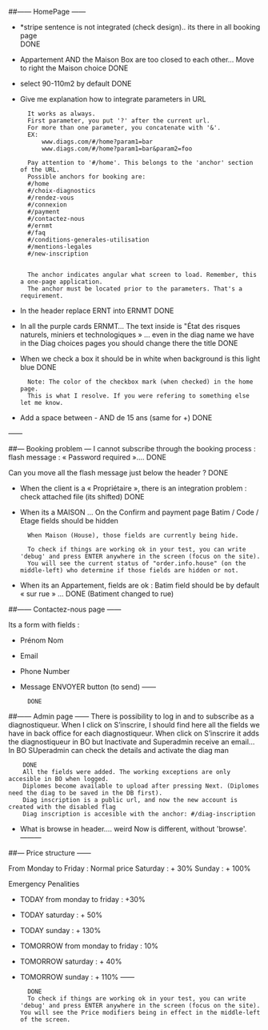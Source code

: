 ##—— HomePage ——
- *stripe sentence is not integrated (check design).. its there in all booking page  
        DONE

- Appartement AND the Maison Box are too closed to each other… Move to right the Maison choice
        DONE

- select 90-110m2 by default
        DONE

- Give me explanation how to integrate parameters in URL
        
        It works as always.
        First parameter, you put '?' after the current url.
        For more than one parameter, you concatenate with '&'.
        EX: 
            www.diags.com/#/home?param1=bar
            www.diags.com/#/home?param1=bar&param2=foo

        Pay attention to '#/home'. This belongs to the 'anchor' section of the URL.
        Possible anchors for booking are:
        #/home
        #/choix-diagnostics
        #/rendez-vous
        #/connexion
        #/payment
        #/contactez-nous
        #/ernmt
        #/faq
        #/conditions-generales-utilisation
        #/mentions-legales
        #/new-inscription
        
        
        The anchor indicates angular what screen to load. Remember, this a one-page application.
        The anchor must be located prior to the parameters. That's a requirement.
        

- In the header replace ERNT into ERNMT
        DONE

- In all the purple cards ERNMT… The text inside is "État des risques naturels, miniers et technologiques » … even in the diag name we have in the Diag choices pages you should change there the title
        DONE

- When we check a box it should be in white when background is this light blue
        DONE

        Note: The color of the checkbox mark (when checked) in the home page. 
        This is what I resolve. If you were refering to something else let me know.
        

- Add a space between - AND de 15 ans (same for +)
        DONE

——

##— Booking problem —
I cannot subscribe through the booking process : flash message : « Password required »…. 
        DONE

Can you move all the flash message just below the header ?
        DONE

- When the client is a « Propriétaire », there is an integration problem : check attached file (its shifted)
        DONE


- When its a MAISON … On the Confirm and payment page Batim / Code / Etage fields should be hidden
        
        When Maison (House), those fields are currently being hide.
        
        To check if things are working ok in your test, you can write 'debug' and press ENTER anywhere in the screen (focus on the site). 
        You will see the current status of "order.info.house" (on the middle-left) who determine if those fields are hidden or not.


- When its an Appartement, fields are ok : Batim field should be by default « sur rue » ...
        DONE (Batiment changed to rue)

##—— Contactez-nous page ——

Its a form with fields :
- Prénom Nom
- Email
- Phone Number
- Message
ENVOYER button (to send)
——

        DONE

##—— Admin page ——
There is possibility to log in and to subscribe as a diagnostiqueur. When I click on S’inscrire, I should find here all the fields we have in back office for each diagnostiqueur.  When click on S’inscrire it adds the diagnostiqueur in BO but Inactivate and Superadmin receive an email… In BO SUperadmin can check the details and activate the diag man

        DONE
        All the fields were added. The working exceptions are only accesible in BO when logged.
        Diplomes become available to upload after pressing Next. (Diplomes need the diag to be saved in the DB first).
        Diag inscription is a public url, and now the new account is created with the disabled flag
        Diag inscription is accesible with the anchor: #/diag-inscription
        

- What is browse in header…. weird 
        Now is different, without 'browse'.
———

##— Price structure ——

From Monday to Friday : Normal price
Saturday : + 30%
Sunday : + 100%

Emergency Penalities
- TODAY from monday to friday : +30%
- TODAY saturday : + 50%
- TODAY sunday : + 130%

- TOMORROW from monday to friday : 10%
- TOMORROW saturday : + 40%
- TOMORROW sunday : + 110%
——

        DONE
        To check if things are working ok in your test, you can write 'debug' and press ENTER anywhere in the screen (focus on the site). You will see the Price modifiers being in effect in the middle-left of the screen.